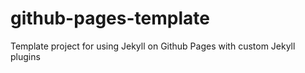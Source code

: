 # github-pages-template
Template project for using Jekyll on Github Pages with custom Jekyll plugins
